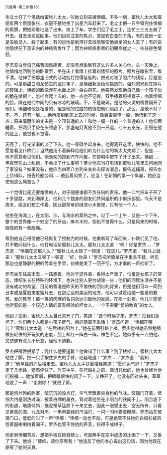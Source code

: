     沉香屑·第二炉香(6) 

   毛立士打了个电话给蜜秋儿太太，叫她立刻来接愫细。不多一刻，蜜秋儿太太和靡丽笙两个慌慌张张，衣冠不整地坐了出差汽车赶来了。毛立士把一只手臂兜住愫细的肩膀，把她珍重地送了出来，扶上了车。学生们见了毛立士，连忙三三五五散了开去。自去谈论这回事。他们目前注意的焦点，便是安白登的下落，有的说他一定是没脸见人，躲了起来；有的说他是到湾仔去找能够使他满足的女人去了；有的说他隐伏在下意识内的神经病发作了；因为神经病患者的初期病症之一，往往是色情狂。

   罗杰安白登自己痛苦固然痛苦，却没有想象到有这么许多人关心他。头一天晚上，他悄悄地回到他的卧室里，坐在床上看墙上挂着的愫细的照片。照片在暗影里，看不清。他伸手把那盏旧式的活动挂灯拉得低低的，把光对准了照片的镜架，灯是旧的，可是那甜白暗龙仿古的瓷灯罩子，是愫细新近给他挑选的。强烈的光射在照片的玻璃上，愫细的脸像浮在水面上的一朵白荷花。他突然发现他自己像一个孩子似的跪在矮橱上，怎样会爬上去的，他一点也不记得。双手捧着照相框子，吻着愫细的脸。隔在他们中间的只有冰凉的玻璃。不，不是玻璃，是他的火烫的嘴唇隔开了他们。愫细和他是相爱的，但是他的过度的热情把他们隔绝了。那么，是他不对？不，不，还有一层……他再度躺到床上去的时候，像轰雷掣电一般，他悟到了这一点：原来靡丽笙的丈夫是一个顶普通的人！和他一模一样的一个普通的人！他仰面睡着，把两只手垫在头颈底下，那盏电灯离他不到一尺远，七十五支光，正照在他的脸上，他觉也不觉得。

   天亮了，灯光渐渐的淡了下去。他一骨碌坐起身来。他得离开这里，快快的。他不愿意看见仆欧们；当然他用不着解释给他们听为什么他的新太太失踪了，但是……他不愿意看见他们。他匆匆的跑到汽车间里，在黎明中把车子开了出来。愫细……黑夜里在山上乱跑，不会出了什么事吧？至少他应当打电话到蜜秋儿宅里去问她回了家没有？如果没有，他应当四面八方到亲友处去探访消息，报告巡捕房，报告水上侦缉队，报告轮船公司……他迎着风笑了。应当！在新婚的第一个早晨，她应当使他这么痛苦么？

   一个觉得比死还要难受的人，对于随便谁都不负任何的责任。他一口气把车子开了十多里路，来到海岸上，他和几个独身的朋友们共同组织的小俱乐部里。今天不是周末，朋友们都工作着，因此那简单的绿漆小木屋里，只有他一个人。

   他坐在海滩上，在太阳、沙，与海水的蒸热之中，过了一个上午，又是一个下午。整个的世界像一个蛀空了的牙齿，麻木木的，倒也不觉得什么，只是风来的时候，隐隐的有一些酸痛。

   等到他自己相信他已经恢复了控制力的时候，他重新驾了车回来，仆欧们见了他，并不敢问起什么。他打电话给蜜秋儿太太。蜜秋儿太太道：“啊！你是罗杰……”罗杰道：“愫细在您那儿么？”蜜秋儿太太顿了一顿道：“在这儿。”罗杰道：“我马上就来！”蜜秋儿太太又顿了一顿道：“好，你来！”罗杰把听筒拿在手里且不挂，听见那边也是静静的把听筒拿在手里，彷佛是发了一回子怔，方才橐的一声挂断了。

   罗杰坐车往高街去，一路想着，他对于这件事，看得太严重了，怕羞是女孩子的常态，愫细生长在特殊的环境下，也许比别人更为胡涂一些；他们的同居生活并不是没有成功的希望。目前的香港是昨天的不愉快的回忆的背景，但是他们可以一同到日本或是夏威夷度蜜月去，在那辽远的美丽的地方，他可以试着给她一些爱的教育。爱的教育！那一类的肉麻的名词永远引起他的反感。在那一剎那，他几乎愿望他所娶的是一个较近人情的富有经验的坏女人，一个不需要“爱的教育”的女人。

   他到了高街，蜜秋儿太太自己来开了门，笑道：“这个时候才来，罗杰！把我们急坏了。你们两个人都是小孩子脾气，闹的简直不象话！”罗杰问道：“愫细在哪儿？”蜜秋儿太太道：“在后楼的阳台上。”她在前面引路上楼。罗杰觉得她虽然勉强做出轻快的开玩笑的态度，脸上却红一阵白一阵，神色不定。她似乎有一点怕他，又彷佛有点儿不乐意，怪他不道歉。

   罗杰把嘴唇抿紧了；凭什么他要道歉？他做错了什么事？到了楼梯口，蜜秋儿太太站住了脚，把一只手按住罗杰的手臂，迟疑地道：“罗杰……”罗杰道：“我知道！”他单独的向后楼走去。蜜秋儿太太手扶着楼梯笑道：“愿你运气好！”罗杰才走了几步路，猛然停住了。昨天中午，在行婚礼之前，像诅咒似的，她也曾经为他们祝福……他皱着眉，把眼睛很快的闭了一下，又睁开了。他没有回过头来，草草地说了一声：“谢谢你！”就进了房。

   那是凯丝玲的卧室，暗沉沉的没点灯，空气里飘着爽身粉的气味。玻璃门开着，愫细大约是刚洗过澡，披着白绸的晨衣，背对着他坐在小阳台的铁阑干上。阳台底下的街道，地势倾斜，拖泥带草猛跌下十来丈去，因此一眼望出去，空无所有，只看见黄昏的海，九龙对岸，一串串碧绿的汽油灯，一闪一闪地霎着眼睛。罗杰站在玻璃门口，低低的叫了一声“愫细！”愫细一动也不动，可是她管不住她的白绸衫被风卷着豁喇喇拍着阑干，罗杰也管不住他的声音，抖得不成样子。

   他走到愫细背后，想把手搁在她肩膀上，可是两手在空中虚虚的比画了一下，又垂了下来。他说：“愫细，请你原宥我！”他违反了他的本心说出这句话，因为他现在原宥了她的天真。

